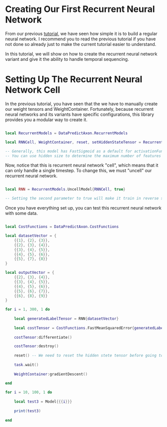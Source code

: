 # Creating Our First Recurrent Neural Network

From our previous [tutorial](CreatingOurFirstNeuralNetwork.md), we have seen how simple it is to build a regular neural network. I recommend you to read the previous tutorial if you have not done so already just to make the current tutorial easier to understand. 

In this tutorial, we will show on how to create the recurrent neural network variant and give it the ability to handle temporal sequencing.

# Setting Up The Recurrent Neural Network Cell

In the previous tutorial, you have seen that the we have to manually create our weight tensors and WeightContainer. Fortunately, because recurrent neural networks and its variants have specific configurations, this library provides you a modular way to create it.

```lua

local RecurrentModels = DataPredictAxon.RecurrentModels

local RNNCell, WeightContainer, reset, setHiddenStateTensor = RecurrentModels.RecurrentNeuralNetworkCell{inputSize = 1, hiddenSize = 1, learningRate = 0.001, activationFunction = "FastLeakyRectifiedLinearUnit"}

-- Generally, this model has FastSigmoid as a default for activationFunction parameter. For this tutorial, we will change to FastLeakyRectifiedLinearUnit activation function.
-- You can use hidden size to determine the maximum number of features it should output.

```

Now, notice that this is recurrent neural network "cell", which means that it can only handle a single timestep. To change this, we must "uncell" our recurrent neural network.

```lua

local RNN = RecurrentModels.UncellModel{RNNCell, true} 

-- Setting the second parameter to true will make it train in reverse sequence.

```

Once you have everything set up, you can test this recurrent neural network with some data.

```lua

local CostFunctions = DataPredictAxon.CostFunctions

local datasetVector = {
	{{1}, {2}, {3}}, 
	{{2}, {3}, {4}}, 
	{{3}, {4}, {5}}, 
	{{4}, {5}, {6}}, 
	{{5}, {7}, {8}}
}

local outputVector = {
	{{2}, {3}, {4}},
	{{3}, {4}, {5}}, 
	{{4}, {5}, {6}}, 
	{{5}, {6}, {7}}, 
	{{6}, {8}, {9}}
}

for i = 1, 300, 1 do
	
	local generatedLabelTensor = RNN{datasetVector}
	
	local costTensor = CostFunctions.FastMeanSquaredError{generatedLabelTensor, outputVector}
	
	costTensor:differentiate()

	costTensor:destroy()
	
	reset() -- We need to reset the hidden stete tensor before going to the next iteration.
	
	task.wait()
	
	WeightContainer:gradientDescent()
	
end

for i = 10, 100, 1 do
	
	local test3 = Model{{{i}}}
	
	print(test3)
	
end

```
